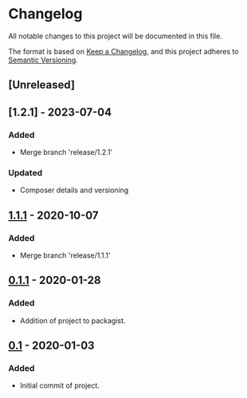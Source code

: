 Changelog
=========

All notable changes to this project will be documented in this file.

The format is based on [Keep a Changelog](https://keepachangelog.com/en/1.0.0/),
and this project adheres to [Semantic Versioning](https://semver.org/spec/v2.0.0.html).


[Unreleased]
------------

## [1.2.1] - 2023-07-04
### Added
 - Merge branch 'release/1.2.1'
### Updated
 - Composer details and versioning


## [1.1.1] - 2020-10-07
### Added
 - Merge branch 'release/1.1.1'

## [0.1.1] - 2020-01-28
### Added
 - Addition of project to packagist.

## [0.1] - 2020-01-03
### Added
- Initial commit of project.





[1.1.1]: https://github.com/iods/magento2-core/releases/tag/1.1.1
[1.1.1]: https://github.com/iods/magento2-core/releases/tag/1.1.1
[0.1.1]: https://github.com/iods/magento2-core/releases/tag/0.1.1
[0.1]: https://github.com/iods/magento2-core/releases/tag/0.1
